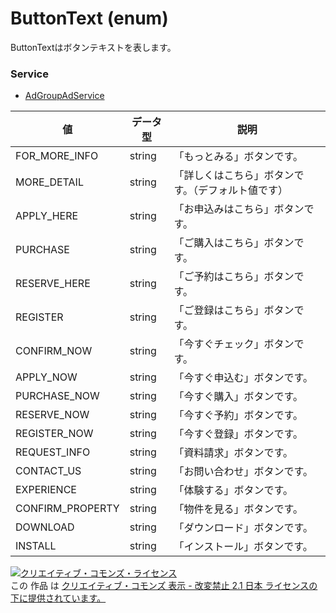 # ButtonText (enum)
ButtonTextはボタンテキストを表します。
### Service
+ [AdGroupAdService](../services/AdGroupAdService.md)

| 値 | データ型 | 説明 | 
|---|---|---|
| FOR_MORE_INFO| string| 「もっとみる」ボタンです。 |
| MORE_DETAIL| string| 「詳しくはこちら」ボタンです。（デフォルト値です） |
| APPLY_HERE| string| 「お申込みはこちら」ボタンです。 |
| PURCHASE| string| 「ご購入はこちら」ボタンです。 |
| RESERVE_HERE| string| 「ご予約はこちら」ボタンです。 |
| REGISTER| string| 「ご登録はこちら」ボタンです。 |
| CONFIRM_NOW| string| 「今すぐチェック」ボタンです。 |
| APPLY_NOW| string| 「今すぐ申込む」ボタンです。 |
| PURCHASE_NOW| string| 「今すぐ購入」ボタンです。 |
| RESERVE_NOW| string| 「今すぐ予約」ボタンです。 |
| REGISTER_NOW| string| 「今すぐ登録」ボタンです。 |
| REQUEST_INFO| string| 「資料請求」ボタンです。 |
| CONTACT_US| string| 「お問い合わせ」ボタンです。 |
| EXPERIENCE| string| 「体験する」ボタンです。 |
| CONFIRM_PROPERTY| string| 「物件を見る」ボタンです。 |
| DOWNLOAD| string| 「ダウンロード」ボタンです。 |
| INSTALL| string| 「インストール」ボタンです。 |
<a rel="license" href="http://creativecommons.org/licenses/by-nd/2.1/jp/"><img alt="クリエイティブ・コモンズ・ライセンス" style="border-width:0" src="https://i.creativecommons.org/l/by-nd/2.1/jp/88x31.png" /></a><br />この 作品 は <a rel="license" href="http://creativecommons.org/licenses/by-nd/2.1/jp/">クリエイティブ・コモンズ 表示 - 改変禁止 2.1 日本 ライセンスの下に提供されています。</a>
